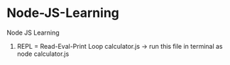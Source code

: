# Node-JS-Learning
Node JS Learning

1. REPL = Read-Eval-Print Loop
    calculator.js -> run this file in terminal as node calculator.js
